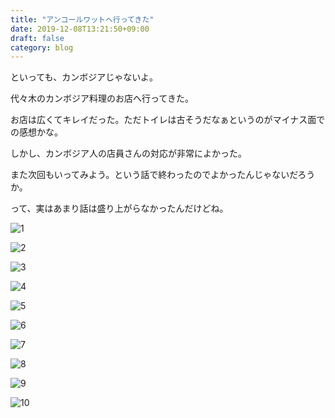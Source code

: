 ```yaml
---
title: "アンコールワットへ行ってきた"
date: 2019-12-08T13:21:50+09:00
draft: false
category: blog
---
```

といっても、カンボジアじゃないよ。  

<!--more-->

代々木のカンボジア料理のお店へ行ってきた。  

お店は広くてキレイだった。ただトイレは古そうだなぁというのがマイナス面での感想かな。  

しかし、カンボジア人の店員さんの対応が非常によかった。  

また次回もいってみよう。という話で終わったのでよかったんじゃないだろうか。  

って、実はあまり話は盛り上がらなかったんだけどね。


![1](../../img/2019-12-07/1.jpg)  
  
![2](../../img/2019-12-07/2.jpg)  
  
![3](../../img/2019-12-07/3.jpg)  
  
![4](../../img/2019-12-07/4.jpg)  
  
![5](../../img/2019-12-07/5.jpg)  
  
![6](../../img/2019-12-07/6.jpg)  
  
![7](../../img/2019-12-07/7.jpg)  
  
![8](../../img/2019-12-07/8.jpg)  
  
![9](../../img/2019-12-07/9.jpg)  
  
![10](../../img/2019-12-07/10.jpg)  
  


